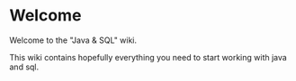 # Welcome

Welcome to the "Java & SQL" wiki.

This wiki contains hopefully everything you need to start working with java and sql.
